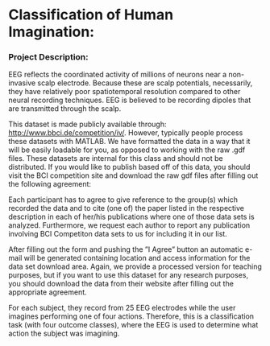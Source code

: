 # Classification of Human Imagination:


### Project Description:

EEG reflects the coordinated activity of millions of neurons near a non-invasive scalp electrode.
Because these are scalp potentials, necessarily, they have relatively poor spatiotemporal resolution
compared to other neural recording techniques. EEG is believed to be recording dipoles that are
transmitted through the scalp.

This dataset is made publicly available through: http://www.bbci.de/competition/iv/. However,
typically people process these datasets with MATLAB. We have formatted the data in a way that
it will be easily loadable for you, as opposed to working with the raw .gdf files. These datasets are
internal for this class and should not be distributed. If you would like to publish based off of this
data, you should visit the BCI competition site and download the raw gdf files after filling out the
following agreement:

Each participant has to agree to give reference to the group(s) which recorded the data and to cite
(one of) the paper listed in the respective description in each of her/his publications where one of those
data sets is analyzed. Furthermore, we request each author to report any publication involving BCI
Competiton data sets to us for including it in our list.

After filling out the form and pushing the ”I Agree” button an automatic e-mail will be generated
containing location and access information for the data set download area.
Again, we provide a processed version for teaching purposes, but if you want to use this dataset
for any research purposes, you should download the data from their website after filling out the
appropriate agreement.

For each subject, they record from 25 EEG electrodes while the user imagines performing one of four
actions. Therefore, this is a classification task (with four outcome classes), where the EEG is used
to determine what action the subject was imagining.